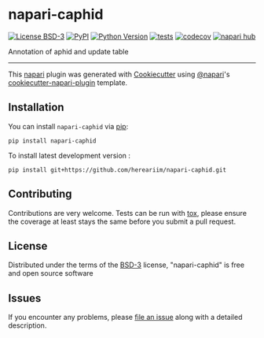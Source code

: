 # napari-caphid

[![License BSD-3](https://img.shields.io/pypi/l/napari-caphid.svg?color=green)](https://github.com/hereariim/napari-caphid/raw/main/LICENSE)
[![PyPI](https://img.shields.io/pypi/v/napari-caphid.svg?color=green)](https://pypi.org/project/napari-caphid)
[![Python Version](https://img.shields.io/pypi/pyversions/napari-caphid.svg?color=green)](https://python.org)
[![tests](https://github.com/hereariim/napari-caphid/workflows/tests/badge.svg)](https://github.com/hereariim/napari-caphid/actions)
[![codecov](https://codecov.io/gh/hereariim/napari-caphid/branch/main/graph/badge.svg)](https://codecov.io/gh/hereariim/napari-caphid)
[![napari hub](https://img.shields.io/endpoint?url=https://api.napari-hub.org/shields/napari-caphid)](https://napari-hub.org/plugins/napari-caphid)

Annotation of aphid and update table

----------------------------------

This [napari] plugin was generated with [Cookiecutter] using [@napari]'s [cookiecutter-napari-plugin] template.

<!--
Don't miss the full getting started guide to set up your new package:
https://github.com/napari/cookiecutter-napari-plugin#getting-started

and review the napari docs for plugin developers:
https://napari.org/stable/plugins/index.html
-->

## Installation

You can install `napari-caphid` via [pip]:

    pip install napari-caphid



To install latest development version :

    pip install git+https://github.com/hereariim/napari-caphid.git


## Contributing

Contributions are very welcome. Tests can be run with [tox], please ensure
the coverage at least stays the same before you submit a pull request.

## License

Distributed under the terms of the [BSD-3] license,
"napari-caphid" is free and open source software

## Issues

If you encounter any problems, please [file an issue] along with a detailed description.

[napari]: https://github.com/napari/napari
[Cookiecutter]: https://github.com/audreyr/cookiecutter
[@napari]: https://github.com/napari
[MIT]: http://opensource.org/licenses/MIT
[BSD-3]: http://opensource.org/licenses/BSD-3-Clause
[GNU GPL v3.0]: http://www.gnu.org/licenses/gpl-3.0.txt
[GNU LGPL v3.0]: http://www.gnu.org/licenses/lgpl-3.0.txt
[Apache Software License 2.0]: http://www.apache.org/licenses/LICENSE-2.0
[Mozilla Public License 2.0]: https://www.mozilla.org/media/MPL/2.0/index.txt
[cookiecutter-napari-plugin]: https://github.com/napari/cookiecutter-napari-plugin

[file an issue]: https://github.com/hereariim/napari-caphid/issues

[napari]: https://github.com/napari/napari
[tox]: https://tox.readthedocs.io/en/latest/
[pip]: https://pypi.org/project/pip/
[PyPI]: https://pypi.org/
